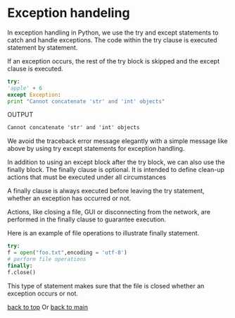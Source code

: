 # Exception handeling

In exception handling in Python, we use the try and except statements to catch and handle exceptions. The code within the try clause is executed statement by statement.

If an exception occurs, the rest of the try block is skipped and the except clause is executed.

```py
try:
'apple' + 6
except Exception:
print "Cannot concatenate 'str' and 'int' objects"
```
OUTPUT
```txt
Cannot concatenate 'str' and 'int' objects
```
We avoid the traceback error message elegantly with a simple message like above by using try except statements for exception handling.

In addition to using an except block after the try block, we can also use the finally block. The finally clause is optional. It is intended to define clean-up actions that must be executed under all circumstances

A finally clause is always executed before leaving the try statement, whether an exception has occurred or not.

Actions, like closing a file, GUI or disconnecting from the network, are performed in the finally clause to guarantee execution.

Here is an example of file operations to illustrate finally statement.

```py
try:
f = open("foo.txt",encoding = 'utf-8')
# perform file operations
finally:
f.close()
```
This type of statement makes sure that the file is closed whether an exception occurs or not.


[back to top](#exception-handeling)
Or
[back to main](../README.md)